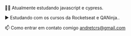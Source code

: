 
👨‍💻 Atualmente estudando javascript e cypress.

▶️ Estudando com os cursos da Rocketseat e QANinja..

📫 Como entrar em contato comigo  andretcrs@gmail.com



